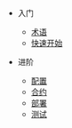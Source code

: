 * 入门

  * [术语](v1.0.0/term.md)
  * [快速开始](v1.0.0/quickstart.md)
* 进阶
  * [配置](v1.0.0/config.md)
  * [合约](v1.0.0/contract.md)
  * [部署](v1.0.0/deploy.md)
  * [测试](v1.0.0/test.md)

